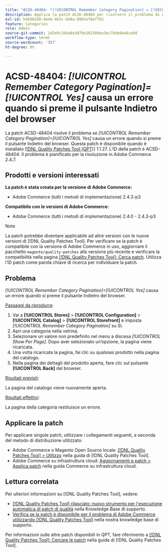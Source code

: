 ```yaml
---
title: "ACSD-48404: *[!UICONTROL Remember Category Pagination] = [!UICONTROL Yes]* causa un errore quando si preme il pulsante Indietro del browser"
description: Applica la patch ACSD-48404 per risolvere il problema di Adobe Commerce per cui *[!UICONTROL Remember Category Pagination] = [!UICONTROL Yes]* causa un errore quando si preme il pulsante Indietro del browser.
exl-id: b4b96198-dee6-4b3c-b60a-0983ef8ef7b2
feature: Categories
role: Admin
source-git-commit: 1d2e0c1b4a8e3d79a362500ee3ec7bde84a6ce0d
workflow-type: tm+mt
source-wordcount: '357'
ht-degree: 0%

---
```


# ACSD-48404: *[!UICONTROL Remember Category Pagination]=[!UICONTROL Yes]* causa un errore quando si preme il pulsante Indietro del browser

La patch ACSD-48404 risolve il problema se *[!UICONTROL Remember Category Pagination]=[!UICONTROL Yes]* causa un errore quando si preme il pulsante Indietro del browser. Questa patch è disponibile quando è installato [[!DNL Quality Patches Tool (QPT)]](/help/announcements/adobe-commerce-announcements/magento-quality-patches-released-new-tool-to-self-serve-quality-patches.md) 1.1.27. L’ID della patch è ACSD-48404. Il problema è pianificato per la risoluzione in Adobe Commerce 2.4.7.

## Prodotti e versioni interessati

**La patch è stata creata per la versione di Adobe Commerce:**

* Adobe Commerce (tutti i metodi di implementazione) 2.4.3-p3

**Compatibile con le versioni di Adobe Commerce:**

* Adobe Commerce (tutti i metodi di implementazione) 2.4.0 - 2.4.3-p3

>[!NOTE]
>
>La patch potrebbe diventare applicabile ad altre versioni con le nuove versioni di [!DNL Quality Patches Tool]. Per verificare se la patch è compatibile con la versione di Adobe Commerce in uso, aggiornare il pacchetto `magento/quality-patches` alla versione più recente e verificare la compatibilità nella pagina [[!DNL Quality Patches Tool]: Cerca patch](https://experienceleague.adobe.com/tools/commerce-quality-patches/index.html?lang=it). Utilizza l’ID patch come parola chiave di ricerca per individuare la patch.

## Problema

*[!UICONTROL Remember Category Pagination]=[!UICONTROL Yes]* causa un errore quando si preme il pulsante Indietro del browser.


<u>Passaggi da riprodurre</u>:

1. Vai a **[!UICONTROL Stores]** > **[!UICONTROL Configuration]** > **[!UICONTROL Catalog]** > **[!UICONTROL Storefront]** e imposta *[!UICONTROL Remember Category Pagination]* su *Sì*.
1. Apri una categoria nella vetrina.
1. Selezionare un valore non predefinito nel menu a discesa *[!UICONTROL Show Per Page]*. Dopo aver selezionato un’opzione, la pagina viene ricaricata.
1. Una volta ricaricata la pagina, fai clic su qualsiasi prodotto nella pagina del catalogo.
1. Nella pagina dei dettagli del prodotto aperta, fare clic sul pulsante **[!UICONTROL Back]** del browser.

<u>Risultati previsti</u>:

La pagina del catalogo viene nuovamente aperta.

<u>Risultati effettivi</u>:

La pagina della categoria restituisce un errore.

## Applicare la patch

Per applicare singole patch, utilizzare i collegamenti seguenti, a seconda del metodo di distribuzione utilizzato:

* Adobe Commerce o Magento Open Source locale: [[!DNL Quality Patches Tool] > Utilizzo](https://experienceleague.adobe.com/docs/commerce-operations/tools/quality-patches-tool/usage.html?lang=it) nella guida di [!DNL Quality Patches Tool].
* Adobe Commerce su infrastruttura cloud: [Aggiornamenti e patch > Applica patch](https://experienceleague.adobe.com/docs/commerce-cloud-service/user-guide/develop/upgrade/apply-patches.html?lang=it) nella guida Commerce su infrastruttura cloud.

## Lettura correlata

Per ulteriori informazioni su [!DNL Quality Patches Tool], vedere:

* [[!DNL Quality Patches Tool] rilasciato: nuovo strumento per l&#39;esecuzione automatica di patch di qualità](/help/announcements/adobe-commerce-announcements/magento-quality-patches-released-new-tool-to-self-serve-quality-patches.md) nella Knowledge Base di supporto.
* [Verifica se la patch è disponibile per il problema di Adobe Commerce utilizzando  [!DNL Quality Patches Tool]](/help/support-tools/patches-available-in-qpt-tool/check-patch-for-magento-issue-with-magento-quality-patches.md) nella nostra knowledge base di supporto.

Per informazioni sulle altre patch disponibili in QPT, fare riferimento a [[!DNL Quality Patches Tool]: Cercare le patch](https://experienceleague.adobe.com/tools/commerce-quality-patches/index.html?lang=it) nella guida di [!DNL Quality Patches Tool].
